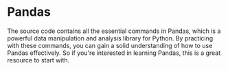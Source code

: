 # Pandas
The source code contains all the essential commands in Pandas, which is a powerful data manipulation and analysis library for Python. By practicing with these commands, you can gain a solid understanding of how to use Pandas effectively. So if you're interested in learning Pandas, this is a great resource to start with.

